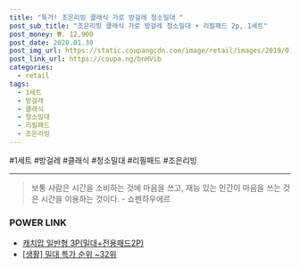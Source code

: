 ```yaml
--- 
title: "특가! 조은리빙 클래식 가로 방걸레 청소밀대 " 
post_sub_title: "조은리빙 클래식 가로 방걸레 청소밀대 + 리필패드 2p, 1세트" 
post_money: ₩. 12,900 
post_date: 2020.01.30 
post_img_url: https://static.coupangcdn.com/image/retail/images/2019/01/30/18/6/61886449-575b-44be-98ab-21e29bdf8794.jpg 
post_link_url: https://coupa.ng/bnHVib 
categories: 
  - retail 
tags: 
  - 1세트 
  - 방걸레 
  - 클래식 
  - 청소밀대 
  - 리필패드 
  - 조은리빙 
--- 
```

  #1세트 #방걸레 #클래식 #청소밀대 #리필패드 #조은리빙 
<hr> 

> 보통 사람은 시간을 소비하는 것에 마음을 쓰고, 재능 있는 인간이 마음을 쓰는 것은 시간을 이용하는 것이다. - 쇼펜하우에르 


### POWER LINK

* <a href="https://blog.naver.com/fasyy4321/221790480775" target="_blank">캐치맙 일반형 3P(밀대+전용패드2P)</a>
* <a href="https://blog.naver.com/sakai111/221789778841" target="_blank"> [생활] 밀대 특가 순위 ~32위</a>

